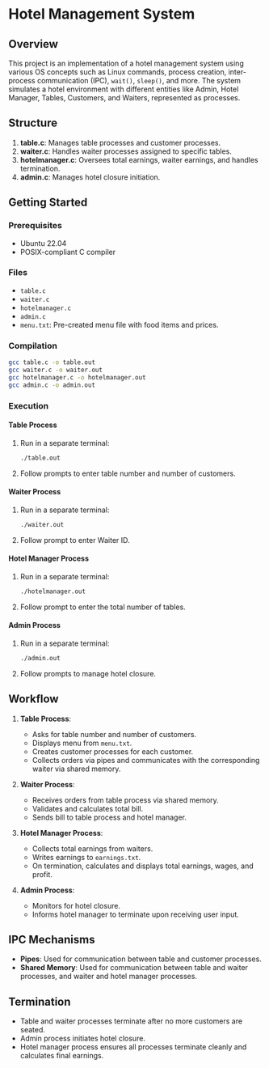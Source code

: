 # Hotel Management System

## Overview

This project is an implementation of a hotel management system using various OS concepts such as Linux commands, process creation, inter-process communication (IPC), `wait()`, `sleep()`, and more. The system simulates a hotel environment with different entities like Admin, Hotel Manager, Tables, Customers, and Waiters, represented as processes. 

## Structure

1. **table.c**: Manages table processes and customer processes.
2. **waiter.c**: Handles waiter processes assigned to specific tables.
3. **hotelmanager.c**: Oversees total earnings, waiter earnings, and handles termination.
4. **admin.c**: Manages hotel closure initiation.

## Getting Started

### Prerequisites

- Ubuntu 22.04
- POSIX-compliant C compiler

### Files

- `table.c`
- `waiter.c`
- `hotelmanager.c`
- `admin.c`
- `menu.txt`: Pre-created menu file with food items and prices.

### Compilation

```sh
gcc table.c -o table.out
gcc waiter.c -o waiter.out
gcc hotelmanager.c -o hotelmanager.out
gcc admin.c -o admin.out
```

### Execution

#### Table Process

1. Run in a separate terminal:
    ```sh
    ./table.out
    ```
2. Follow prompts to enter table number and number of customers.

#### Waiter Process

1. Run in a separate terminal:
    ```sh
    ./waiter.out
    ```
2. Follow prompt to enter Waiter ID.

#### Hotel Manager Process

1. Run in a separate terminal:
    ```sh
    ./hotelmanager.out
    ```
2. Follow prompt to enter the total number of tables.

#### Admin Process

1. Run in a separate terminal:
    ```sh
    ./admin.out
    ```
2. Follow prompts to manage hotel closure.

## Workflow

1. **Table Process**:
   - Asks for table number and number of customers.
   - Displays menu from `menu.txt`.
   - Creates customer processes for each customer.
   - Collects orders via pipes and communicates with the corresponding waiter via shared memory.

2. **Waiter Process**:
   - Receives orders from table process via shared memory.
   - Validates and calculates total bill.
   - Sends bill to table process and hotel manager.

3. **Hotel Manager Process**:
   - Collects total earnings from waiters.
   - Writes earnings to `earnings.txt`.
   - On termination, calculates and displays total earnings, wages, and profit.

4. **Admin Process**:
   - Monitors for hotel closure.
   - Informs hotel manager to terminate upon receiving user input.

## IPC Mechanisms

- **Pipes**: Used for communication between table and customer processes.
- **Shared Memory**: Used for communication between table and waiter processes, and waiter and hotel manager processes.

## Termination

- Table and waiter processes terminate after no more customers are seated.
- Admin process initiates hotel closure.
- Hotel manager process ensures all processes terminate cleanly and calculates final earnings.
